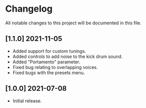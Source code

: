 # Changelog

All notable changes to this project will be documented in this file.

## [1.1.0] 2021-11-05
- Added support for custom tunings.
- Added controls to add noise to the kick drum sound.
- Added "Portamento" parameter.
- Fixed bug relating to overlapping voices.
- Fixed bugs with the presets menu.

## [1.0.0] 2021-07-08
- Initial release.
